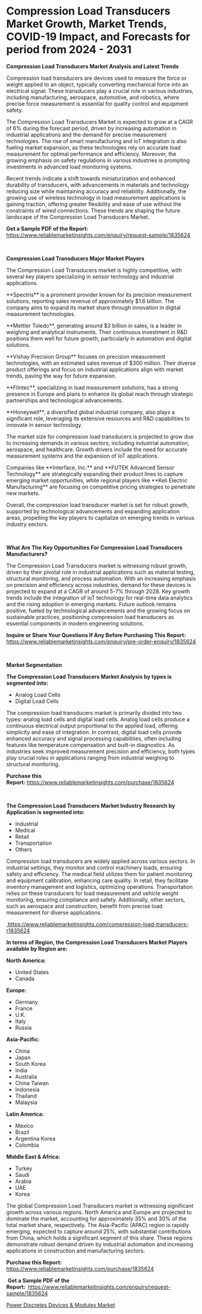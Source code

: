 <p><h1>Compression Load Transducers Market Growth, Market Trends, COVID-19 Impact, and Forecasts for period from 2024 - 2031</h1></p><p><strong>Compression Load Transducers Market Analysis and Latest Trends</strong></p>
<p><p>Compression load transducers are devices used to measure the force or weight applied to an object, typically converting mechanical force into an electrical signal. These transducers play a crucial role in various industries, including manufacturing, aerospace, automotive, and robotics, where precise force measurement is essential for quality control and equipment safety.</p><p>The Compression Load Transducers Market is expected to grow at a CAGR of 6% during the forecast period, driven by increasing automation in industrial applications and the demand for precise measurement technologies. The rise of smart manufacturing and IoT integration is also fueling market expansion, as these technologies rely on accurate load measurement for optimal performance and efficiency. Moreover, the growing emphasis on safety regulations in various industries is prompting investments in advanced load monitoring systems.</p><p>Recent trends indicate a shift towards miniaturization and enhanced durability of transducers, with advancements in materials and technology reducing size while maintaining accuracy and reliability. Additionally, the growing use of wireless technology in load measurement applications is gaining traction, offering greater flexibility and ease of use without the constraints of wired connections. These trends are shaping the future landscape of the Compression Load Transducers Market.</p></p>
<p><strong>Get a Sample PDF of the Report:&nbsp;</strong> <a href="https://www.reliablemarketinsights.com/enquiry/request-sample/1835624?utm_campaign=1948&utm_medium=2&utm_source=Github&utm_content=ia&utm_term=31122024&utm_id=compression-load-transducers">https://www.reliablemarketinsights.com/enquiry/request-sample/1835624</a></p>
<p>&nbsp;</p>
<p><strong>Compression Load Transducers Major Market Players</strong></p>
<p><p>The Compression Load Transducers market is highly competitive, with several key players specializing in sensor technology and industrial applications. </p><p>**Spectris** is a prominent provider known for its precision measurement solutions, reporting sales revenue of approximately $1.6 billion. The company aims to expand its market share through innovation in digital measurement technologies.</p><p>**Mettler Toledo**, generating around $3 billion in sales, is a leader in weighing and analytical instruments. Their continuous investment in R&D positions them well for future growth, particularly in automation and digital solutions.</p><p>**Vishay Precision Group** focuses on precision measurement technologies, with an estimated sales revenue of $300 million. Their diverse product offerings and focus on industrial applications align with market trends, paving the way for future expansion.</p><p>**Flintec**, specializing in load measurement solutions, has a strong presence in Europe and plans to enhance its global reach through strategic partnerships and technological advancements.</p><p>**Honeywell**, a diversified global industrial company, also plays a significant role, leveraging its extensive resources and R&D capabilities to innovate in sensor technology.</p><p>The market size for compression load transducers is projected to grow due to increasing demands in various sectors, including industrial automation, aerospace, and healthcare. Growth drivers include the need for accurate measurement systems and the expansion of IoT applications.</p><p>Companies like **Interface, Inc.** and **FUTEK Advanced Sensor Technology** are strategically expanding their product lines to capture emerging market opportunities, while regional players like **Keli Electric Manufacturing** are focusing on competitive pricing strategies to penetrate new markets.</p><p>Overall, the compression load transducer market is set for robust growth, supported by technological advancements and expanding application areas, propelling the key players to capitalize on emerging trends in various industry sectors.</p></p>
<p>&nbsp;</p>
<p><strong>What Are The Key Opportunities For Compression Load Transducers Manufacturers?</strong></p>
<p><p>The Compression Load Transducers market is witnessing robust growth, driven by their pivotal role in industrial applications such as material testing, structural monitoring, and process automation. With an increasing emphasis on precision and efficiency across industries, demand for these devices is projected to expand at a CAGR of around 5-7% through 2028. Key growth trends include the integration of IoT technology for real-time data analytics and the rising adoption in emerging markets. Future outlook remains positive, fueled by technological advancements and the growing focus on sustainable practices, positioning compression load transducers as essential components in modern engineering solutions.</p></p>
<p><strong>Inquire or Share Your Questions If Any Before Purchasing This Report:</strong> <a href="https://www.reliablemarketinsights.com/enquiry/pre-order-enquiry/1835624?utm_campaign=1948&utm_medium=2&utm_source=Github&utm_content=ia&utm_term=31122024&utm_id=compression-load-transducers">https://www.reliablemarketinsights.com/enquiry/pre-order-enquiry/1835624</a></p>
<p>&nbsp;</p>
<p><strong>Market Segmentation</strong></p>
<p><strong>The Compression Load Transducers Market Analysis by types is segmented into:</strong></p>
<p><ul><li>Analog Load Cells</li><li>Digital Load Cells</li></ul></p>
<p><p>The compression load transducers market is primarily divided into two types: analog load cells and digital load cells. Analog load cells produce a continuous electrical output proportional to the applied load, offering simplicity and ease of integration. In contrast, digital load cells provide enhanced accuracy and signal processing capabilities, often including features like temperature compensation and built-in diagnostics. As industries seek improved measurement precision and efficiency, both types play crucial roles in applications ranging from industrial weighing to structural monitoring.</p></p>
<p><strong>Purchase this Report:&nbsp;</strong><a href="https://www.reliablemarketinsights.com/purchase/1835624?utm_campaign=1948&utm_medium=2&utm_source=Github&utm_content=ia&utm_term=31122024&utm_id=compression-load-transducers">https://www.reliablemarketinsights.com/purchase/1835624</a></p>
<p>&nbsp;</p>
<p><strong>The Compression Load Transducers Market Industry Research by Application is segmented into:</strong></p>
<p><ul><li>Industrial</li><li>Medical</li><li>Retail</li><li>Transportation</li><li>Others</li></ul></p>
<p><p>Compression load transducers are widely applied across various sectors. In industrial settings, they monitor and control machinery loads, ensuring safety and efficiency. The medical field utilizes them for patient monitoring and equipment calibration, enhancing care quality. In retail, they facilitate inventory management and logistics, optimizing operations. Transportation relies on these transducers for load measurement and vehicle weight monitoring, ensuring compliance and safety. Additionally, other sectors, such as aerospace and construction, benefit from precise load measurement for diverse applications.</p></p>
<p><a href="https://www.reliablemarketinsights.com/compression-load-transducers-r1835624?utm_campaign=1948&utm_medium=2&utm_source=Github&utm_content=ia&utm_term=31122024&utm_id=compression-load-transducers">&nbsp;https://www.reliablemarketinsights.com/compression-load-transducers-r1835624</a></p>
<p><strong>In terms of Region, the Compression Load Transducers Market Players available by Region are:</strong></p>
<p>
    <p> <strong> North America: </strong>
        <ul>
            <li>United States</li>
            <li>Canada</li>
        </ul>
        </p> 
    <p> <strong> Europe: </strong>
        <ul>
            <li>Germany</li>
            <li>France</li>
            <li>U.K.</li>
            <li>Italy</li>
            <li>Russia</li>
        </ul>
        </p> 
    <p> <strong> Asia-Pacific: </strong>
        <ul>
            <li>China</li>
            <li>Japan</li>
            <li>South Korea</li>
            <li>India</li>
            <li>Australia</li>
            <li>China Taiwan</li>
            <li>Indonesia</li>
            <li>Thailand</li>
            <li>Malaysia</li>
        </ul>
        </p> 
    <p> <strong> Latin America: </strong>
        <ul>
            <li>Mexico</li>
            <li>Brazil</li>
            <li>Argentina Korea</li>
            <li>Colombia</li>
        </ul>
        </p> 
    <p> <strong> Middle East & Africa: </strong>
        <ul>
            <li>Turkey</li>
            <li>Saudi</li>
            <li>Arabia</li>
            <li>UAE</li>
            <li>Korea</li>
        </ul>
    </p>
    </p>
<p><p>The global Compression Load Transducers market is witnessing significant growth across various regions. North America and Europe are projected to dominate the market, accounting for approximately 35% and 30% of the total market share, respectively. The Asia-Pacific (APAC) region is rapidly emerging, expected to capture around 25%, with substantial contributions from China, which holds a significant segment of this share. These regions demonstrate robust demand driven by industrial automation and increasing applications in construction and manufacturing sectors.</p></p>
<p><strong>Purchase this Report: </strong><a href="https://www.reliablemarketinsights.com/purchase/1835624?utm_campaign=1948&utm_medium=2&utm_source=Github&utm_content=ia&utm_term=31122024&utm_id=compression-load-transducers">https://www.reliablemarketinsights.com/purchase/1835624</a></p>
<p>&nbsp;<strong>Get a Sample PDF of the Report:&nbsp;&nbsp;</strong><a href="https://www.reliablemarketinsights.com/enquiry/request-sample/1835624?utm_campaign=1948&utm_medium=2&utm_source=Github&utm_content=ia&utm_term=31122024&utm_id=compression-load-transducers">https://www.reliablemarketinsights.com/enquiry/request-sample/1835624</a></p>
<p><strong></strong></p>
<p><p><a href="https://github.com/rahu1506/Market-Research-Report-List-6/blob/main/power-discretes-devices-modules-market.md?utm_campaign=1948&utm_medium=2&utm_source=Github&utm_content=ia&utm_term=31122024&utm_id=compression-load-transducers">Power Discretes Devices & Modules Market</a></p></p>